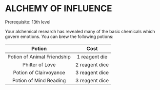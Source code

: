 # ALCHEMY OF INFLUENCE

Prerequisite: 13th level

Your alchemical research has revealed many of the basic chemicals which govern emotions. You can brew the following potions:

| Potion                          | Cost           |
| :-----------------------------: | :------------: |
| Potion of Animal Friendship     | 1 reagent die  |
| Philter of Love                 | 2 reagent dice |
| Potion of Clairvoyance          | 3 reagent dice |
| Potion of Mind Reading          | 3 reagent dice |